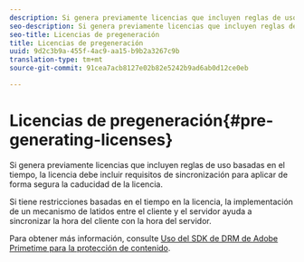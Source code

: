 ```yaml
---
description: Si genera previamente licencias que incluyen reglas de uso basadas en el tiempo, la licencia debe incluir requisitos de sincronización para aplicar de forma segura la caducidad de la licencia.
seo-description: Si genera previamente licencias que incluyen reglas de uso basadas en el tiempo, la licencia debe incluir requisitos de sincronización para aplicar de forma segura la caducidad de la licencia.
seo-title: Licencias de pregeneración
title: Licencias de pregeneración
uuid: 9d2c3b9a-455f-4ac9-aa15-b9b2a3267c9b
translation-type: tm+mt
source-git-commit: 91cea7acb8127e02b82e5242b9ad6ab0d12ce0eb

---
```



# Licencias de pregeneración{#pre-generating-licenses}

Si genera previamente licencias que incluyen reglas de uso basadas en el tiempo, la licencia debe incluir requisitos de sincronización para aplicar de forma segura la caducidad de la licencia.

Si tiene restricciones basadas en el tiempo en la licencia, la implementación de un mecanismo de latidos entre el cliente y el servidor ayuda a sincronizar la hora del cliente con la hora del servidor.

Para obtener más información, consulte [Uso del SDK de DRM de Adobe Primetime para la protección de contenido](https://helpx.adobe.com/content/dam/help/en/primetime/drm/drm_protecting_content.pdf).

